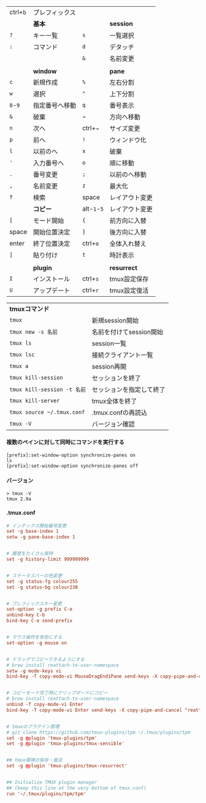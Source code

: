 |||||
|---         |---            |---         |---            |
|ctrl+`b`    |プレフィックス |            |               |
|            |**基本**       |            |**session**    |
|`?`         |キー一覧       |`s`         |一覧選択       |
|`:`         |コマンド       |`d`         |デタッチ       |
|            |               |`&`         |名前変更       |
|            |               |            |               |
|            |**window**     |            |**pane**       |
|`c`         |新規作成       |`%`         |左右分割       |
|`w`         |選択           |`"`         |上下分割       |
|`0`-`9`     |指定番号へ移動 |`q`         |番号表示       |
|`&`         |破棄           |`→`        |方向へ移動     |
|`n`         |次へ           |ctrl+`→`   |サイズ変更     |
|`p`         |前へ           |`!`         |ウィンドウ化   |
|`l`         |以前のへ       |`x`         |破棄           |
|`'`         |入力番号へ     |`o`         |順に移動       |
|`.`         |番号変更       |`;`         |以前のへ移動   |
|`,`         |名前変更       |`z`         |最大化         |
|`f`         |検索           |space       |レイアウト変更 |
|            |**コピー**     |alt-`1`-`5` |レイアウト変更 |
|`[`         |モード開始     |`{`         |前方向に入替   |
|space       |開始位置決定   |`}`         |後方向に入替   |
|enter       |終了位置決定   |ctrl+`o`    |全体入れ替え   |
|`]`         |貼り付け       |`t`         |時計表示       |
|            |               |            |               |
|            |**plugin**     |            |**resurrect**  |
|`I`         |インストール   |ctrl+`s`    |tmux設定保存   |
|`U`         |アップデート   |ctrl+`r`    |tmux設定復活   |

|||
|---                         |---                     |
|**tmuxコマンド**            |                        |
|`tmux`                      |新規session開始         |
|`tmux new -s 名前`          |名前を付けてsession開始 |
|`tmux ls`                   |session一覧             |
|`tmux lsc`                  |接続クライアント一覧    |
|`tmux a`                    |session再開             |
|`tmux kill-session`         |セッションを終了        |
|`tmux kill-session -t 名前` |セッションを指定して終了|
|`tmux kill-server`          |tmux全体を終了          |
|`tmux source ~/.tmux.conf`  |.tmux.confの再読込      |
|`tmux -V`                   |バージョン確認          |

#### 複数のペインに対して同時にコマンドを実行する

```tmux
[prefix]:set-window-option synchronize-panes on
ls
[prefix]:set-window-option synchronize-panes off
```

#### バージョン
```console
> tmux -V
tmux 2.9a
```

#### .tmux.conf

```conf
# インデックス開始番号変更
set -g base-index 1
setw -g pane-base-index 1


# 履歴をたくさん保持
set -g history-limit 999999999


# ステータスバーの色変更
set -g status-fg colour255
set -g status-bg colour238


# プレフィックスキー変更
set-option -g prefix C-e
unbind-key C-b
bind-key C-e send-prefix


# マウス操作を有効にする
set-option -g mouse on


# ドラッグでコピーできるようにする
# brew install reattach-to-user-namespace
setw -g mode-keys vi
bind-key -T copy-mode-vi MouseDragEnd1Pane send-keys -X copy-pipe-and-cancel "reattach-to-user-namespace pbcopy"


# コピーモード完了時にクリップボードにコピー
# brew install reattach-to-user-namespace
unbind -T copy-mode-vi Enter
bind-key -T copy-mode-vi Enter send-keys -X copy-pipe-and-cancel "reattach-to-user-namespace pbcopy"


# tmuxのプラグイン管理
# git clone https://github.com/tmux-plugins/tpm ~/.tmux/plugins/tpm
set -g @plugin 'tmux-plugins/tpm'
set -g @plugin 'tmux-plugins/tmux-sensible'


## tmux環境の保存・復活
set -g @plugin 'tmux-plugins/tmux-resurrect'


## Initialize TMUX plugin manager
## (keep this line at the very bottom of tmux.conf)
run '~/.tmux/plugins/tpm/tpm'
```


